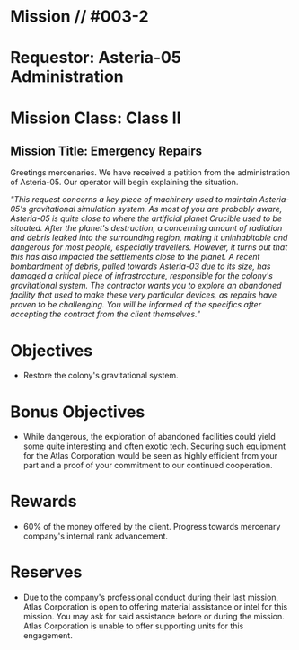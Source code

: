 # Mission // #003-2
# Requestor: Asteria-05 Administration
# Mission Class: Class II
## Mission Title: Emergency Repairs

Greetings mercenaries. We have received a petition from the administration of Asteria-05. Our operator will begin explaining the situation.

*"This request concerns a key piece of machinery used to maintain Asteria-05's gravitational simulation system. As most of you are probably aware, Asteria-05 is quite close to where the artificial planet Crucible used to be situated. After the planet's destruction, a concerning amount of radiation and debris leaked into the surrounding region, making it uninhabitable and dangerous for most people, especially travellers. However, it turns out that this has also impacted the settlements close to the planet. A recent bombardment of debris, pulled towards Asteria-03 due to its size, has damaged a critical piece of infrastracture, responsible for the colony's gravitational system. The contractor wants you to explore an abandoned facility that used to make these very particular devices, as repairs have proven to be challenging. You will be informed of the specifics after accepting the contract from the client themselves."*

# Objectives
- Restore the colony's gravitational system.
# Bonus Objectives
- While dangerous, the exploration of abandoned facilities could yield some quite interesting and often exotic tech. Securing such equipment for the Atlas Corporation would be seen as highly efficient from your part and a proof of your commitment to our continued cooperation.
# Rewards
- 60% of the money offered by the client. Progress towards mercenary company's internal rank advancement.

# Reserves
- Due to the company's professional conduct during their last mission, Atlas Corporation is open to offering material assistance or intel for this mission. You may ask for said assistance before or during the mission. Atlas Corporation is unable to offer supporting units for this engagement.
